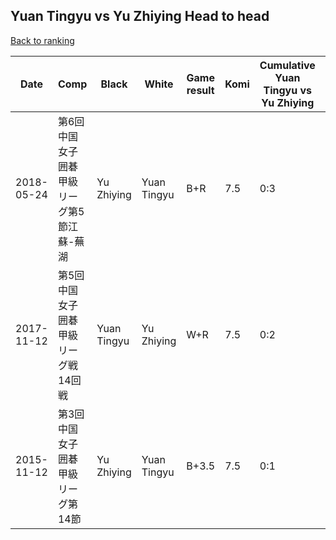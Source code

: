 ## Yuan Tingyu vs Yu Zhiying Head to head

[Back to ranking](../../index.md)




| **Date** | **Comp** | **Black** | **White** | **Game result** | **Komi** | **Cumulative Yuan Tingyu vs Yu Zhiying** | **Yuan Tingyu streak** | **Yu Zhiying streak** | 
| --- | --- | --- | --- | --- | --- | --- | --- | --- |
| 2018-05-24 | 第6回中国女子囲碁甲級リーグ第5節江蘇-蕪湖 | Yu Zhiying | Yuan Tingyu | B+R | 7.5 | 0:3 | 0 | 3 | 
| 2017-11-12 | 第5回中国女子囲碁甲級リーグ戦14回戦 | Yuan Tingyu | Yu Zhiying | W+R | 7.5 | 0:2 | 0 | 2 | 
| 2015-11-12 | 第3回中国女子囲碁甲級リーグ第14節 | Yu Zhiying | Yuan Tingyu | B+3.5 | 7.5 | 0:1 | 0 | 1 |




